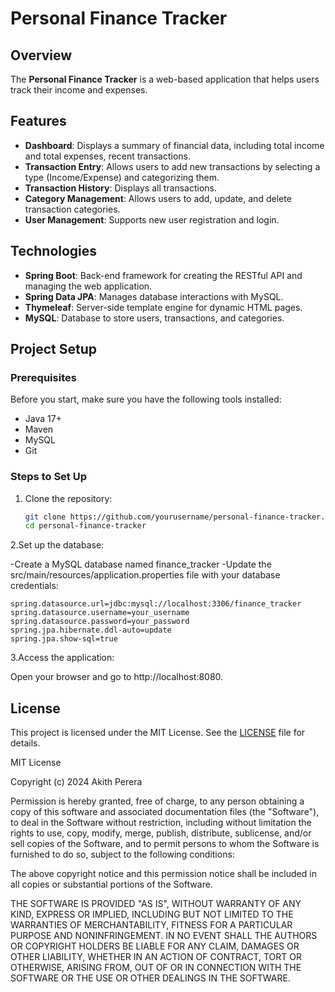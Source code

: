 # Personal Finance Tracker

## Overview

The **Personal Finance Tracker** is a web-based application that helps users track their income and expenses.
## Features

- **Dashboard**: Displays a summary of financial data, including total income and total expenses, recent transactions.
- **Transaction Entry**: Allows users to add new transactions by selecting a type (Income/Expense) and categorizing them.
- **Transaction History**: Displays all transactions.
- **Category Management**: Allows users to add, update, and delete transaction categories.
- **User Management**: Supports new user registration and login.

## Technologies

- **Spring Boot**: Back-end framework for creating the RESTful API and managing the web application.
- **Spring Data JPA**: Manages database interactions with MySQL.
- **Thymeleaf**: Server-side template engine for dynamic HTML pages.
- **MySQL**: Database to store users, transactions, and categories.

## Project Setup

### Prerequisites

Before you start, make sure you have the following tools installed:

- Java 17+
- Maven
- MySQL
- Git

### Steps to Set Up

1. Clone the repository:

   ```bash
   git clone https://github.com/yourusername/personal-finance-tracker.git
   cd personal-finance-tracker
2.Set up the database:

-Create a MySQL database named finance_tracker
-Update the src/main/resources/application.properties file with your database credentials:

   ```properties
spring.datasource.url=jdbc:mysql://localhost:3306/finance_tracker
spring.datasource.username=your_username
spring.datasource.password=your_password
spring.jpa.hibernate.ddl-auto=update
spring.jpa.show-sql=true
```

3.Access the application:

Open your browser and go to http://localhost:8080.

## License

This project is licensed under the MIT License. See the [LICENSE](LICENSE) file for details.

MIT License

Copyright (c) 2024 Akith Perera 

Permission is hereby granted, free of charge, to any person obtaining a copy
of this software and associated documentation files (the "Software"), to deal
in the Software without restriction, including without limitation the rights
to use, copy, modify, merge, publish, distribute, sublicense, and/or sell
copies of the Software, and to permit persons to whom the Software is
furnished to do so, subject to the following conditions:

The above copyright notice and this permission notice shall be included in all
copies or substantial portions of the Software.

THE SOFTWARE IS PROVIDED "AS IS", WITHOUT WARRANTY OF ANY KIND, EXPRESS OR
IMPLIED, INCLUDING BUT NOT LIMITED TO THE WARRANTIES OF MERCHANTABILITY,
FITNESS FOR A PARTICULAR PURPOSE AND NONINFRINGEMENT. IN NO EVENT SHALL THE
AUTHORS OR COPYRIGHT HOLDERS BE LIABLE FOR ANY CLAIM, DAMAGES OR OTHER
LIABILITY, WHETHER IN AN ACTION OF CONTRACT, TORT OR OTHERWISE, ARISING FROM,
OUT OF OR IN CONNECTION WITH THE SOFTWARE OR THE USE OR OTHER DEALINGS IN THE
SOFTWARE.

